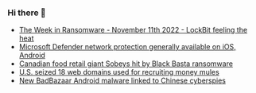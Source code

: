 ### Hi there 👋

<!--START_SECTION:feed-->
* [The Week in Ransomware - November 11th 2022 - LockBit feeling the heat](https://www.bleepingcomputer.com/news/security/the-week-in-ransomware-november-11th-2022-lockbit-feeling-the-heat/)
* [Microsoft Defender network protection generally available on iOS, Android](https://www.bleepingcomputer.com/news/security/microsoft-defender-network-protection-generally-available-on-ios-android/)
* [Canadian food retail giant Sobeys hit by Black Basta ransomware](https://www.bleepingcomputer.com/news/security/canadian-food-retail-giant-sobeys-hit-by-black-basta-ransomware/)
* [U.S. seized 18 web domains used for recruiting money mules](https://www.bleepingcomputer.com/news/security/us-seized-18-web-domains-used-for-recruiting-money-mules/)
* [New BadBazaar Android malware linked to Chinese cyberspies](https://www.bleepingcomputer.com/news/security/new-badbazaar-android-malware-linked-to-chinese-cyberspies/)
<!--END_SECTION:feed-->

<!--
**frankenk/frankenk** is a ✨ _special_ ✨ repository because its `README.md` (this file) appears on your GitHub profile.

Here are some ideas to get you started:

- 🔭 I’m currently working on ...
- 🌱 I’m currently learning ...
- 👯 I’m looking to collaborate on ...
- 🤔 I’m looking for help with ...
- 💬 Ask me about ...
- 📫 How to reach me: ...
- 😄 Pronouns: ...
- ⚡ Fun fact: ...
-->



